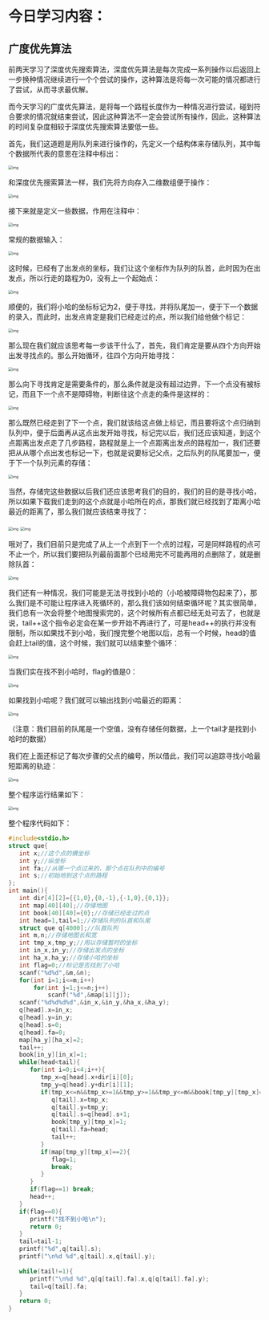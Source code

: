 # 今日学习内容：

## 广度优先算法

前两天学习了深度优先搜索算法，深度优先算法是每次完成一系列操作以后返回上一步换种情况继续进行一个个尝试的操作，这种算法是将每一次可能的情况都进行了尝试，从而寻求最优解。

而今天学习的广度优先算法，是将每一个路程长度作为一种情况进行尝试，碰到符合要求的情况就结束尝试，因此这种算法不一定会尝试所有操作，因此，这种算法的时间复杂度相较于深度优先搜索算法要低一些。

首先，我们这道题是用队列来进行操作的，先定义一个结构体来存储队列，其中每个数据所代表的意思在注释中标出：

<img src="image/clip_image002-1610539388665.jpg" alt="img" style="zoom:50%;" />

和深度优先搜索算法一样，我们先将方向存入二维数组便于操作：

<img src="image/clip_image004-1610539388665.jpg" alt="img" style="zoom:50%;" />

接下来就是定义一些数据，作用在注释中：

<img src="image/clip_image006-1610539388665.jpg" alt="img" style="zoom:50%;" />

常规的数据输入：

<img src="image/clip_image008-1610539388665.jpg" alt="img" style="zoom:50%;" />

这时候，已经有了出发点的坐标，我们让这个坐标作为队列的队首，此时因为在出发点，所以行走的路程为0，没有上一个起始点：

<img src="image/clip_image010-1610539388665.jpg" alt="img" style="zoom:50%;" />

顺便的，我们将小哈的坐标标记为2，便于寻找，并将队尾加一，便于下一个数据的录入，而此时，出发点肯定是我们已经走过的点，所以我们给他做个标记：

<img src="image/clip_image012-1610539388665.jpg" alt="img" style="zoom:50%;" />

那么现在我们就应该思考每一步该干什么了，首先，我们肯定是要从四个方向开始出发寻找点的。那么开始循环，往四个方向开始寻找：

<img src="image/clip_image014-1610539388665.jpg" alt="img" style="zoom:50%;" />

那么向下寻找肯定是需要条件的，那么条件就是没有超过边界，下一个点没有被标记，而且下一个点不是障碍物，判断往这个点走的条件是这样的：

<img src="image/clip_image016-1610539388665.jpg" alt="img" style="zoom:50%;" />

那么既然已经走到了下一个点，我们就该给这点做上标记，而且要将这个点归纳到队列中，便于后面再从这点出发开始寻找，标记完以后，我们还应该知道，到这个点距离出发点走了几步路程，路程就是上一个点距离出发点的路程加一，我们还要把从从哪个点出发也标记一下，也就是说要标记父点，之后队列的队尾要加一，便于下一个队列元素的存储：

<img src="image/clip_image018-1610539388666.jpg" alt="img" style="zoom:50%;" />

当然，存储完这些数据以后我们还应该思考我们的目的，我们的目的是寻找小哈，所以如果下载我们走到的这个点就是小哈所在的点，那我们就已经找到了距离小哈最近的距离了，那么我们就应该结束寻找了：

<img src="image/clip_image020-1610539388666.jpg" alt="img" style="zoom:50%;" />

<img src="image/clip_image022-1610539388666.jpg" alt="img" style="zoom:50%;" />

哦对了，我们目前只是完成了从上一个点到下一个点的过程，可是同样路程的点可不止一个，所以我们要把队列最前面那个已经用完不可能再用的点删除了，就是删除队首：

<img src="image/clip_image024-1610539388666.jpg" alt="img" style="zoom:50%;" />

我们还有一种情况，我们可能是无法寻找到小哈的（小哈被障碍物包起来了），那么我们是不可能让程序进入死循环的，那么我们该如何结束循环呢？其实很简单，我们总有一次会将整个地图搜索完的，这个时候所有点都已经无处可去了，也就是说，tail++这个指令必定会在某一步开始不再进行了，可是head++的执行并没有限制，所以如果找不到小哈，我们搜完整个地图以后，总有一个时候，head的值会赶上tail的值，这个时候，我们就可以结束整个循环：

<img src="image/clip_image026-1610539388666.jpg" alt="img" style="zoom:50%;" />

当我们实在找不到小哈时，flag的值是0：

<img src="image/clip_image028-1610539388666.jpg" alt="img" style="zoom:50%;" />

如果找到小哈呢？我们就可以输出找到小哈最近的距离：

<img src="image/clip_image030-1610539388666.jpg" alt="img" style="zoom:50%;" />

（注意：我们目前的队尾是一个空值，没有存储任何数据，上一个tail才是找到小哈时的数据）

我们在上面还标记了每次步骤的父点的编号，所以借此，我们可以追踪寻找小哈最短距离的轨迹：

<img src="image/clip_image032-1610539388666.jpg" alt="img" style="zoom:50%;" />

整个程序运行结果如下：

<img src="image/clip_image034-1610539388666.jpg" alt="img" style="zoom:50%;" />

整个程序代码如下：

```c++
#include<stdio.h>
struct que{
   int x;//这个点的横坐标 
   int y;//纵坐标 
   int fa;//从哪一个点过来的，那个点在队列中的编号 
   int s;//初始地到这个点的路程 
};
int main(){
   int dir[4][2]={{1,0},{0,-1},{-1,0},{0,1}};
   int map[40][40];//存储地图 
   int book[40][40]={0};//存储已经走过的点 
   int head=1,tail=1;//存储队列的队首和队尾 
   struct que q[4000];//队首队列 
   int m,n;//存储地图长和宽 
   int tmp_x,tmp_y;//用以存储暂时的坐标 
   int in_x,in_y;//存储出发点的坐标 
   int ha_x,ha_y;//存储小哈的坐标 
   int flag=0;//标记是否找到了小哈 
   scanf("%d%d",&m,&n);
   for(int i=1;i<=m;i++)
       for(int j=1;j<=n;j++)
           scanf("%d",&map[i][j]);
   scanf("%d%d%d%d",&in_x,&in_y,&ha_x,&ha_y);
   q[head].x=in_x;
   q[head].y=in_y;
   q[head].s=0;
   q[head].fa=0;
   map[ha_y][ha_x]=2;
   tail++;
   book[in_y][in_x]=1;
   while(head<tail){
      for(int i=0;i<4;i++){
         tmp_x=q[head].x+dir[i][0];
         tmp_y=q[head].y+dir[i][1];
         if(tmp_x<=n&&tmp_x>=1&&tmp_y>=1&&tmp_y<=m&&book[tmp_y][tmp_x]==0&&map[tmp_y][tmp_x]!=1){
            q[tail].x=tmp_x;
            q[tail].y=tmp_y;
            q[tail].s=q[head].s+1;
            book[tmp_y][tmp_x]=1;
            q[tail].fa=head;
            tail++;
         }
         if(map[tmp_y][tmp_x]==2){
            flag=1;
            break;
         }
      }
      if(flag==1) break;
      head++;
   }
   if(flag==0){
      printf("找不到小哈\n"); 
      return 0;
   }
   tail=tail-1;
   printf("%d",q[tail].s);
   printf("\n%d %d",q[tail].x,q[tail].y); 
   
   while(tail!=1){
      printf("\n%d %d",q[q[tail].fa].x,q[q[tail].fa].y);
      tail=q[tail].fa;
   }   
   return 0;
}
```

